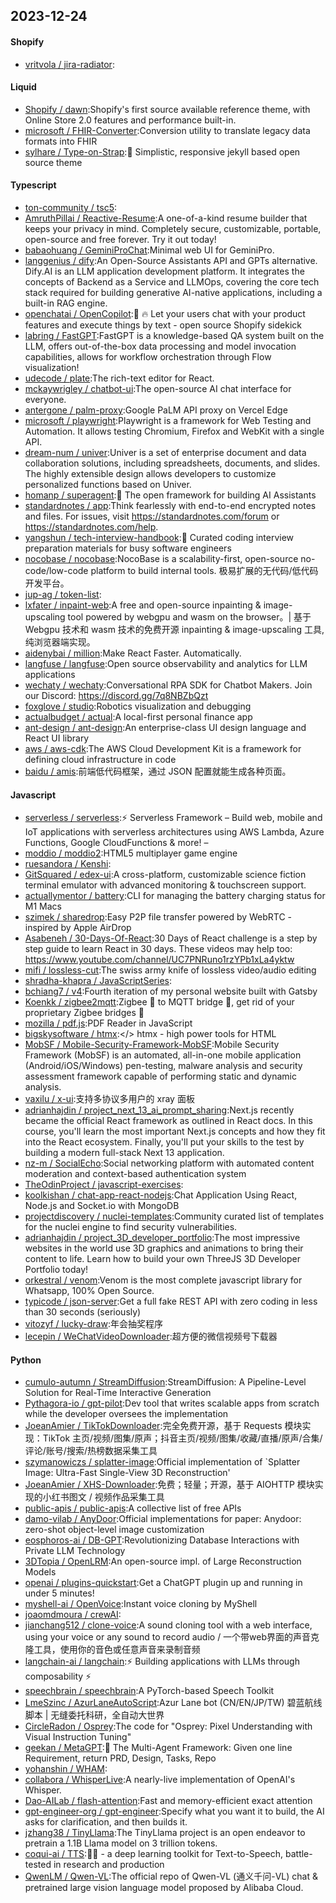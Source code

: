## 2023-12-24

#### Shopify
* [vritvola / jira-radiator](https://github.com/vritvola/jira-radiator):

#### Liquid
* [Shopify / dawn](https://github.com/Shopify/dawn):Shopify's first source available reference theme, with Online Store 2.0 features and performance built-in.
* [microsoft / FHIR-Converter](https://github.com/microsoft/FHIR-Converter):Conversion utility to translate legacy data formats into FHIR
* [sylhare / Type-on-Strap](https://github.com/sylhare/Type-on-Strap):🎨 Simplistic, responsive jekyll based open source theme

#### Typescript
* [ton-community / tsc5](https://github.com/ton-community/tsc5):
* [AmruthPillai / Reactive-Resume](https://github.com/AmruthPillai/Reactive-Resume):A one-of-a-kind resume builder that keeps your privacy in mind. Completely secure, customizable, portable, open-source and free forever. Try it out today!
* [babaohuang / GeminiProChat](https://github.com/babaohuang/GeminiProChat):Minimal web UI for GeminiPro.
* [langgenius / dify](https://github.com/langgenius/dify):An Open-Source Assistants API and GPTs alternative. Dify.AI is an LLM application development platform. It integrates the concepts of Backend as a Service and LLMOps, covering the core tech stack required for building generative AI-native applications, including a built-in RAG engine.
* [openchatai / OpenCopilot](https://github.com/openchatai/OpenCopilot):🤖 🔥 Let your users chat with your product features and execute things by text - open source Shopify sidekick
* [labring / FastGPT](https://github.com/labring/FastGPT):FastGPT is a knowledge-based QA system built on the LLM, offers out-of-the-box data processing and model invocation capabilities, allows for workflow orchestration through Flow visualization!
* [udecode / plate](https://github.com/udecode/plate):The rich-text editor for React.
* [mckaywrigley / chatbot-ui](https://github.com/mckaywrigley/chatbot-ui):The open-source AI chat interface for everyone.
* [antergone / palm-proxy](https://github.com/antergone/palm-proxy):Google PaLM API proxy on Vercel Edge
* [microsoft / playwright](https://github.com/microsoft/playwright):Playwright is a framework for Web Testing and Automation. It allows testing Chromium, Firefox and WebKit with a single API.
* [dream-num / univer](https://github.com/dream-num/univer):Univer is a set of enterprise document and data collaboration solutions, including spreadsheets, documents, and slides. The highly extensible design allows developers to customize personalized functions based on Univer.
* [homanp / superagent](https://github.com/homanp/superagent):🥷 The open framework for building AI Assistants
* [standardnotes / app](https://github.com/standardnotes/app):Think fearlessly with end-to-end encrypted notes and files. For issues, visit https://standardnotes.com/forum or https://standardnotes.com/help.
* [yangshun / tech-interview-handbook](https://github.com/yangshun/tech-interview-handbook):💯 Curated coding interview preparation materials for busy software engineers
* [nocobase / nocobase](https://github.com/nocobase/nocobase):NocoBase is a scalability-first, open-source no-code/low-code platform to build internal tools. 极易扩展的无代码/低代码开发平台。
* [jup-ag / token-list](https://github.com/jup-ag/token-list):
* [lxfater / inpaint-web](https://github.com/lxfater/inpaint-web):A free and open-source inpainting & image-upscaling tool powered by webgpu and wasm on the browser。| 基于 Webgpu 技术和 wasm 技术的免费开源 inpainting & image-upscaling 工具, 纯浏览器端实现。
* [aidenybai / million](https://github.com/aidenybai/million):Make React Faster. Automatically.
* [langfuse / langfuse](https://github.com/langfuse/langfuse):Open source observability and analytics for LLM applications
* [wechaty / wechaty](https://github.com/wechaty/wechaty):Conversational RPA SDK for Chatbot Makers. Join our Discord: https://discord.gg/7q8NBZbQzt
* [foxglove / studio](https://github.com/foxglove/studio):Robotics visualization and debugging
* [actualbudget / actual](https://github.com/actualbudget/actual):A local-first personal finance app
* [ant-design / ant-design](https://github.com/ant-design/ant-design):An enterprise-class UI design language and React UI library
* [aws / aws-cdk](https://github.com/aws/aws-cdk):The AWS Cloud Development Kit is a framework for defining cloud infrastructure in code
* [baidu / amis](https://github.com/baidu/amis):前端低代码框架，通过 JSON 配置就能生成各种页面。

#### Javascript
* [serverless / serverless](https://github.com/serverless/serverless):⚡ Serverless Framework – Build web, mobile and IoT applications with serverless architectures using AWS Lambda, Azure Functions, Google CloudFunctions & more! –
* [moddio / moddio2](https://github.com/moddio/moddio2):HTML5 multiplayer game engine
* [ruesandora / Kenshi](https://github.com/ruesandora/Kenshi):
* [GitSquared / edex-ui](https://github.com/GitSquared/edex-ui):A cross-platform, customizable science fiction terminal emulator with advanced monitoring & touchscreen support.
* [actuallymentor / battery](https://github.com/actuallymentor/battery):CLI for managing the battery charging status for M1 Macs
* [szimek / sharedrop](https://github.com/szimek/sharedrop):Easy P2P file transfer powered by WebRTC - inspired by Apple AirDrop
* [Asabeneh / 30-Days-Of-React](https://github.com/Asabeneh/30-Days-Of-React):30 Days of React challenge is a step by step guide to learn React in 30 days. These videos may help too: https://www.youtube.com/channel/UC7PNRuno1rzYPb1xLa4yktw
* [mifi / lossless-cut](https://github.com/mifi/lossless-cut):The swiss army knife of lossless video/audio editing
* [shradha-khapra / JavaScriptSeries](https://github.com/shradha-khapra/JavaScriptSeries):
* [bchiang7 / v4](https://github.com/bchiang7/v4):Fourth iteration of my personal website built with Gatsby
* [Koenkk / zigbee2mqtt](https://github.com/Koenkk/zigbee2mqtt):Zigbee 🐝 to MQTT bridge 🌉, get rid of your proprietary Zigbee bridges 🔨
* [mozilla / pdf.js](https://github.com/mozilla/pdf.js):PDF Reader in JavaScript
* [bigskysoftware / htmx](https://github.com/bigskysoftware/htmx):</> htmx - high power tools for HTML
* [MobSF / Mobile-Security-Framework-MobSF](https://github.com/MobSF/Mobile-Security-Framework-MobSF):Mobile Security Framework (MobSF) is an automated, all-in-one mobile application (Android/iOS/Windows) pen-testing, malware analysis and security assessment framework capable of performing static and dynamic analysis.
* [vaxilu / x-ui](https://github.com/vaxilu/x-ui):支持多协议多用户的 xray 面板
* [adrianhajdin / project_next_13_ai_prompt_sharing](https://github.com/adrianhajdin/project_next_13_ai_prompt_sharing):Next.js recently became the official React framework as outlined in React docs. In this course, you'll learn the most important Next.js concepts and how they fit into the React ecosystem. Finally, you'll put your skills to the test by building a modern full-stack Next 13 application.
* [nz-m / SocialEcho](https://github.com/nz-m/SocialEcho):Social networking platform with automated content moderation and context-based authentication system
* [TheOdinProject / javascript-exercises](https://github.com/TheOdinProject/javascript-exercises):
* [koolkishan / chat-app-react-nodejs](https://github.com/koolkishan/chat-app-react-nodejs):Chat Application Using React, Node.js and Socket.io with MongoDB
* [projectdiscovery / nuclei-templates](https://github.com/projectdiscovery/nuclei-templates):Community curated list of templates for the nuclei engine to find security vulnerabilities.
* [adrianhajdin / project_3D_developer_portfolio](https://github.com/adrianhajdin/project_3D_developer_portfolio):The most impressive websites in the world use 3D graphics and animations to bring their content to life. Learn how to build your own ThreeJS 3D Developer Portfolio today!
* [orkestral / venom](https://github.com/orkestral/venom):Venom is the most complete javascript library for Whatsapp, 100% Open Source.
* [typicode / json-server](https://github.com/typicode/json-server):Get a full fake REST API with zero coding in less than 30 seconds (seriously)
* [vitozyf / lucky-draw](https://github.com/vitozyf/lucky-draw):年会抽奖程序
* [lecepin / WeChatVideoDownloader](https://github.com/lecepin/WeChatVideoDownloader):超方便的微信视频号下载器

#### Python
* [cumulo-autumn / StreamDiffusion](https://github.com/cumulo-autumn/StreamDiffusion):StreamDiffusion: A Pipeline-Level Solution for Real-Time Interactive Generation
* [Pythagora-io / gpt-pilot](https://github.com/Pythagora-io/gpt-pilot):Dev tool that writes scalable apps from scratch while the developer oversees the implementation
* [JoeanAmier / TikTokDownloader](https://github.com/JoeanAmier/TikTokDownloader):完全免费开源，基于 Requests 模块实现：TikTok 主页/视频/图集/原声；抖音主页/视频/图集/收藏/直播/原声/合集/评论/账号/搜索/热榜数据采集工具
* [szymanowiczs / splatter-image](https://github.com/szymanowiczs/splatter-image):Official implementation of `Splatter Image: Ultra-Fast Single-View 3D Reconstruction'
* [JoeanAmier / XHS-Downloader](https://github.com/JoeanAmier/XHS-Downloader):免费；轻量；开源，基于 AIOHTTP 模块实现的小红书图文 / 视频作品采集工具
* [public-apis / public-apis](https://github.com/public-apis/public-apis):A collective list of free APIs
* [damo-vilab / AnyDoor](https://github.com/damo-vilab/AnyDoor):Official implementations for paper: Anydoor: zero-shot object-level image customization
* [eosphoros-ai / DB-GPT](https://github.com/eosphoros-ai/DB-GPT):Revolutionizing Database Interactions with Private LLM Technology
* [3DTopia / OpenLRM](https://github.com/3DTopia/OpenLRM):An open-source impl. of Large Reconstruction Models
* [openai / plugins-quickstart](https://github.com/openai/plugins-quickstart):Get a ChatGPT plugin up and running in under 5 minutes!
* [myshell-ai / OpenVoice](https://github.com/myshell-ai/OpenVoice):Instant voice cloning by MyShell
* [joaomdmoura / crewAI](https://github.com/joaomdmoura/crewAI):
* [jianchang512 / clone-voice](https://github.com/jianchang512/clone-voice):A sound cloning tool with a web interface, using your voice or any sound to record audio / 一个带web界面的声音克隆工具，使用你的音色或任意声音来录制音频
* [langchain-ai / langchain](https://github.com/langchain-ai/langchain):⚡ Building applications with LLMs through composability ⚡
* [speechbrain / speechbrain](https://github.com/speechbrain/speechbrain):A PyTorch-based Speech Toolkit
* [LmeSzinc / AzurLaneAutoScript](https://github.com/LmeSzinc/AzurLaneAutoScript):Azur Lane bot (CN/EN/JP/TW) 碧蓝航线脚本 | 无缝委托科研，全自动大世界
* [CircleRadon / Osprey](https://github.com/CircleRadon/Osprey):The code for "Osprey: Pixel Understanding with Visual Instruction Tuning"
* [geekan / MetaGPT](https://github.com/geekan/MetaGPT):🌟 The Multi-Agent Framework: Given one line Requirement, return PRD, Design, Tasks, Repo
* [yohanshin / WHAM](https://github.com/yohanshin/WHAM):
* [collabora / WhisperLive](https://github.com/collabora/WhisperLive):A nearly-live implementation of OpenAI's Whisper.
* [Dao-AILab / flash-attention](https://github.com/Dao-AILab/flash-attention):Fast and memory-efficient exact attention
* [gpt-engineer-org / gpt-engineer](https://github.com/gpt-engineer-org/gpt-engineer):Specify what you want it to build, the AI asks for clarification, and then builds it.
* [jzhang38 / TinyLlama](https://github.com/jzhang38/TinyLlama):The TinyLlama project is an open endeavor to pretrain a 1.1B Llama model on 3 trillion tokens.
* [coqui-ai / TTS](https://github.com/coqui-ai/TTS):🐸💬 - a deep learning toolkit for Text-to-Speech, battle-tested in research and production
* [QwenLM / Qwen-VL](https://github.com/QwenLM/Qwen-VL):The official repo of Qwen-VL (通义千问-VL) chat & pretrained large vision language model proposed by Alibaba Cloud.

